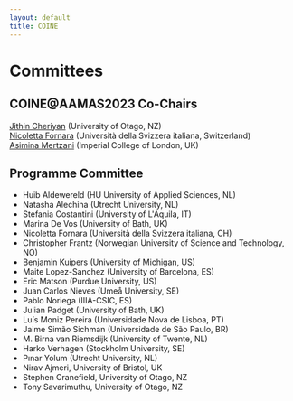 ```yaml
---
layout: default
title: COINE
---
```


# Committees

## COINE@AAMAS2023 Co-Chairs

[Jithin Cheriyan](mailto:jithin.cheriyan@postgrad.otago.ac.nz) (University of Otago, NZ)  
[Nicoletta Fornara](mailto:nicoletta.fornara@usi.ch) (Università della Svizzera italiana, Switzerland)  
[Asimina Mertzani](mailto:asimina.mertzani20@imperial.ac.uk) (Imperial College of London, UK)   

## Programme Committee

- Huib Aldewereld (HU University of Applied Sciences, NL)
- Natasha Alechina (Utrecht University, NL)
- Stefania Costantini (University of L'Aquila, IT)
- Marina De Vos (University of Bath, UK)
- Nicoletta Fornara (Università della Svizzera italiana, CH)
- Christopher Frantz (Norwegian University of Science and Technology, NO)
- Benjamin Kuipers (University of Michigan, US)
- Maite Lopez-Sanchez (University of Barcelona, ES)
- Eric Matson (Purdue University, US)
- Juan Carlos Nieves (Umeå University, SE)
- Pablo Noriega (IIIA-CSIC, ES)
- Julian Padget (University of Bath, UK)
- Luís Moniz Pereira (Universidade Nova de Lisboa, PT)
- Jaime Simão Sichman (Universidade de São Paulo, BR)
- M. Birna van Riemsdijk (University of Twente, NL)
- Harko Verhagen (Stockholm University, SE)
- Pınar Yolum (Utrecht University, NL)
- Nirav Ajmeri, University of Bristol, UK
- Stephen Cranefield, University of Otago, NZ
- Tony Savarimuthu, University of Otago, NZ

